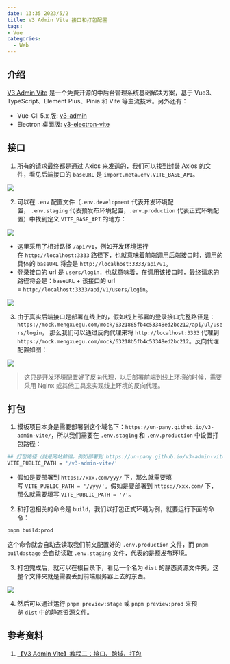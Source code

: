 ```yaml
---
date: 13:35 2023/5/2
title: V3 Admin Vite 接口和打包配置
tags:
- Vue
categories:
  - Web
---
```

## 介绍
[V3 Admin Vite](https://github.com/un-pany/v3-admin-vite) 是一个免费开源的中后台管理系统基础解决方案，基于 Vue3、TypeScript、Element Plus、Pinia 和 Vite 等主流技术。另外还有：
- Vue-Cli 5.x 版: [v3-admin](https://github.com/un-pany/v3-admin)
- Electron 桌面版: [v3-electron-vite](https://github.com/un-pany/v3-electron-vite)

## 接口
1. 所有的请求最终都是通过 Axios 来发送的，我们可以找到封装 Axios 的文件，看见后端接口的 `baseURL` 是 `import.meta.env.VITE_BASE_API`。

![](https://p1-juejin.byteimg.com/tos-cn-i-k3u1fbpfcp/f8f85842a20f43c2940d7bbb6b6cba4d~tplv-k3u1fbpfcp-zoom-in-crop-mark:1512:0:0:0.awebp?)

2. 可以在 `.env` 配置文件（`.env.development` 代表开发环境配置， `.env.staging` 代表预发布环境配置，`.env.production` 代表正式环境配置）中找到定义 `VITE_BASE_API` 的地方：

![](https://p3-juejin.byteimg.com/tos-cn-i-k3u1fbpfcp/3871161ed651459ca040fbf25e058034~tplv-k3u1fbpfcp-zoom-in-crop-mark:1512:0:0:0.awebp?)

- 这里采用了相对路径 `/api/v1`，例如开发环境运行在 `http://localhost:3333` 路径下，也就意味着前端调用后端接口时，调用的具体的 `baseURL` 将会是 `http://localhost:3333/api/v1`。
- 登录接口的 url 是 `users/login`，也就意味着，在调用该接口时，最终请求的路径将会是：`baseURL` + 该接口的 url = `http://localhost:3333/api/v1/users/login`。

![](https://p3-juejin.byteimg.com/tos-cn-i-k3u1fbpfcp/d451db34766e4cf7a8b9dbf562af2d7d~tplv-k3u1fbpfcp-zoom-in-crop-mark:1512:0:0:0.awebp?)

3. 由于真实后端接口是部署在线上的，假如线上部署的登录接口完整路径是：
`https://mock.mengxuegu.com/mock/6321865fb4c53348ed2bc212/api/ul/users/login`，
那么我们可以通过反向代理来将 `http://localhost:3333` 代理到 `https://mock.mengxuegu.com/mock/63218b5fb4c53348ed2bc212`。反向代理配置如图：

![](https://p1-juejin.byteimg.com/tos-cn-i-k3u1fbpfcp/a64fe4d5f0cd43f2b1060cf076767a68~tplv-k3u1fbpfcp-zoom-in-crop-mark:1512:0:0:0.awebp?)

> 这只是开发环境配置好了反向代理，以后部署前端到线上环境的时候，需要采用 Nginx 或其他工具来实现线上环境的反向代理。

## 打包
1. 模板项目本身是需要部署到这个域名下：`https://un-pany.github.io/v3-admin-vite/`，所以我们需要在 `.env.staging` 和 `.env.production` 中设置打包路径：
```sh
## 打包路径（就是网站前缀，例如部署到 https://un-pany.github.io/v3-admin-vite/ 域名下，就需要填写 /v3-admin-vite/）
VITE_PUBLIC_PATH = '/v3-admin-vite/'
```
- 假如是要部署到 `https://xxx.com/yyy/` 下，那么就需要填写 `VITE_PUBLIC_PATH = '/yyy/'`。假如是要部署到 `https://xxx.com/` 下，那么就需要填写 `VITE_PUBLIC_PATH = '/'`。

2. 和打包相关的命令是 `build`，我们以打包正式环境为例，就要运行下面的命令：
```sh
pnpm build:prod
```
这个命令就会自动去读取我们前文配置好的 `.env.production` 文件，而 `pnpm build:stage` 会自动读取 `.env.staging` 文件，代表的是预发布环境。

3. 打包完成后，就可以在根目录下，看见一个名为 `dist` 的静态资源文件夹，这整个文件夹就是需要丢到前端服务器上去的东西。

![](https://p3-juejin.byteimg.com/tos-cn-i-k3u1fbpfcp/3e7973a6e6824b028c9c7a94ebe2662e~tplv-k3u1fbpfcp-zoom-in-crop-mark:1512:0:0:0.awebp?)

4. 然后可以通过运行 `pnpm preview:stage` 或 `pnpm preview:prod` 来预览 `dist` 中的静态资源文件。

## 参考资料
1. [【V3 Admin Vite】教程二：接口、跨域、打包](https://juejin.cn/post/7209852595002409018)
